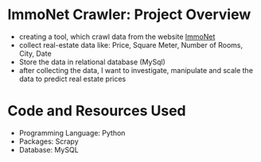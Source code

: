# ImmoNet Crawler: Project Overview
* creating a tool, which crawl data from the website [ImmoNet](https://www.immonet.de/)
* collect real-estate data like: Price, Square Meter, Number of Rooms, City, Date
* Store the data in relational database (MySql)
* after collecting the data, I want to investigate, manipulate and scale the data to predict real estate prices

# Code and Resources Used

* Programming Language: Python
* Packages: Scrapy
* Database: MySQL



